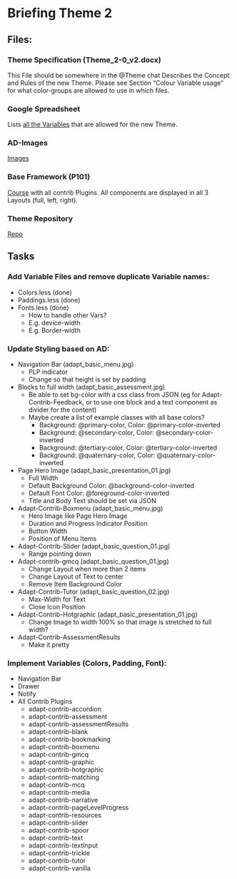 # Briefing Theme 2

## Files:

### Theme Specification (Theme_2-0_v2.docx)
This File should be somewhere in the @Theme chat
Describes the Concept and Rules of the new Theme.
Please see Section “Colour Variable usage” for what color-groups are allowed to use in which files.

### Google Spreadsheet
Lists [all the Variables](https://docs.google.com/spreadsheets/d/1l_heeNCofdAEqEA9AAkqjH5UOjo4UiEnIb27CuYLXH0) that are allowed for the new Theme.

### AD-Images
[Images](https://github.com/adaptlearning/theming)

### Base Framework (P101)
[Course](https://github.com/adaptlearning/theming/tree/master/framework_package) with all contrib Plugins. All components are displayed in all 3 Layouts (full, left, right).

### Theme Repository
[Repo](https://github.com/lc-thomasberger/adapt-theme-basic)

## Tasks

### Add Variable Files and remove duplicate Variable names:
- Colors.less (done)
- Paddings.less (done)
- Fonts.less (done)
  - How to handle other Vars?
  - E.g. device-width
  - E.g. Border-width

### Update Styling based on AD:
- Navigation Bar (adapt_basic_menu.jpg)
  - PLP indicator
  - Change so that height is set by padding
- Blocks to full width (adapt_basic_assessment.jpg)
  - Be able to set bg-color with a css class from JSON (eg for Adapt-Contrib-Feedback, or to use one block and a text component as divider for the content)
  - Maybe create a list of example classes with all base colors?
    - Background: @primary-color, Color: @primary-color-inverted
    - Background: @secondary-color, Color: @secondary-color-inverted
    - Background: @tertiary-color, Color: @tertiary-color-inverted
    - Background: @quaternary-color, Color: @quaternary-color-inverted
- Page Hero Image (adapt_basic_presentation_01.jpg)
  - Full Width
  - Default Background Color: @background-color-inverted
  - Default Font Color: @foreground-color-inverted
  - Title and Body Text should be set via JSON
- Adapt-Contrib-Boxmenu (adapt_basic_menu.jpg)
  - Hero Image like Page Hero Image
  - Duration and Progress Indicator Position
  - Button Width
  - Position of Menu Items
- Adapt-Contrib-Slider (adapt_basic_question_01.jpg)
  - Range pointing down
- Adapt-contrib-gmcq (adapt_basic_question_01.jpg)
  - Change Layout when more than 2 items
  - Change Layout of Text to center
  - Remove Item Background Color
- Adapt-Contrib-Tutor (adapt_basic_question_02.jpg)
  - Max-Width for Text
  - Close Icon Position
- Adapt-Contrib-Hotgraphic (adapt_basic_presentation_01.jpg)
  - Change Image to width 100% so that image is stretched to full width?
- Adapt-Contrib-AssessmentResults
  - Make it pretty

### Implement Variables (Colors, Padding, Font):
- Navigation Bar
- Drawer
- Notify
- All Contrib Plugins
  - adapt-contrib-accordion
  - adapt-contrib-assessment
  - adapt-contrib-assessmentResults
  - adapt-contrib-blank
  - adapt-contrib-bookmarking
  - adapt-contrib-boxmenu
  - adapt-contrib-gmcq
  - adapt-contrib-graphic
  - adapt-contrib-hotgraphic
  - adapt-contrib-matching
  - adapt-contrib-mcq
  - adapt-contrib-media
  - adapt-contrib-narrative
  - adapt-contrib-pageLevelProgress
  - adapt-contrib-resources
  - adapt-contrib-slider
  - adapt-contrib-spoor
  - adapt-contrib-text
  - adapt-contrib-textInput
  - adapt-contrib-trickle
  - adapt-contrib-tutor
  - adapt-contrib-vanilla

